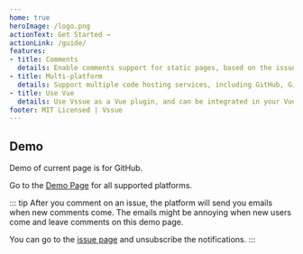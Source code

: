```yaml
---
home: true
heroImage: /logo.png
actionText: Get Started →
actionLink: /guide/
features:
- title: Comments
  details: Enable comments support for static pages, based on the issue system of code hosting services.
- title: Multi-platform
  details: Support multiple code hosting services, including GitHub, GitLab, Bitbucket and Gitee.
- title: Use Vue
  details: Use Vssue as a Vue plugin, and can be integrated in your Vue App easily.
footer: MIT Licensed | Vssue
---
```


## Demo

Demo of current page is for GitHub.

Go to the [Demo Page](./demo/README.md) for all supported platforms.

::: tip
After you comment on an issue, the platform will send you emails when new comments come. The emails might be annoying when new users come and leave comments on this demo page.

You can go to the [issue page](https://github.com/meteorlxy/vssue/issues/1) and unsubscribe the notifications.
:::

<VssueDemo platform="github" />
